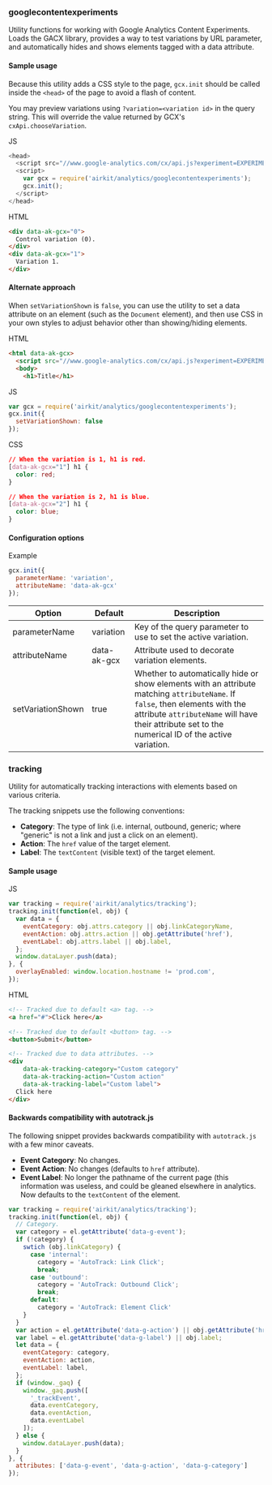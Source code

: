 ### googlecontentexperiments

Utility functions for working with Google Analytics Content Experiments. Loads
the GACX library, provides a way to test variations by URL parameter, and
automatically hides and shows elements tagged with a data attribute.

#### Sample usage

Because this utility adds a CSS style to the page, `gcx.init` should be called
inside the `<head>` of the page to avoid a flash of content.

You may preview variations using `?variation=<variation id>` in the query
string. This will override the value returned by GCX's `cxApi.chooseVariation`.

JS

```javascript
<head>
  <script src="//www.google-analytics.com/cx/api.js?experiment=EXPERIMENT_ID"></script>
  <script>
    var gcx = require('airkit/analytics/googlecontentexperiments');
    gcx.init();
  </script>
</head>
```

HTML

```html
<div data-ak-gcx="0">
  Control variation (0).
</div>
<div data-ak-gcx="1">
  Variation 1.
</div>
```

#### Alternate approach

When `setVariationShown` is `false`, you can use the utility to set a data
attribute on an element (such as the `Document` element), and then use CSS in
your own styles to adjust behavior other than showing/hiding elements.

HTML

```html
<html data-ak-gcx>
  <script src="//www.google-analytics.com/cx/api.js?experiment=EXPERIMENT_ID"></script>
  <body>
    <h1>Title</h1>
```

JS

```javascript
var gcx = require('airkit/analytics/googlecontentexperiments');
gcx.init({
  setVariationShown: false
});
```

CSS

```css
// When the variation is 1, h1 is red.
[data-ak-gcx="1"] h1 {
  color: red;
}

// When the variation is 2, h1 is blue.
[data-ak-gcx="2"] h1 {
  color: blue;
}
```

#### Configuration options

Example

```javascript
gcx.init({
  parameterName: 'variation',
  attributeName: 'data-ak-gcx'
});
```

Option | Default | Description
------ | ------- | -----------
parameterName | variation | Key of the query parameter to use to set the active variation.
attributeName | data-ak-gcx | Attribute used to decorate variation elements.
setVariationShown | true | Whether to automatically hide or show elements with an attribute matching `attributeName`. If `false`, then elements with the attribute `attributeName` will have their attribute set to the numerical ID of the active variation.

### tracking

Utility for automatically tracking interactions with elements based on various
criteria.

The tracking snippets use the following conventions:

- **Category**: The type of link (i.e. internal, outbound, generic; where "generic" is not a link and just a click on an element).
- **Action**: The `href` value of the target element.
- **Label**: The `textContent` (visible text) of the target element.

#### Sample usage

JS

```javascript
var tracking = require('airkit/analytics/tracking');
tracking.init(function(el, obj) {
  var data = {
    eventCategory: obj.attrs.category || obj.linkCategoryName,
    eventAction: obj.attrs.action || obj.getAttribute('href'),
    eventLabel: obj.attrs.label || obj.label,
  };
  window.dataLayer.push(data);
}, {
  overlayEnabled: window.location.hostname != 'prod.com',
});
```

HTML

```html
<!-- Tracked due to default <a> tag. -->
<a href="#">Click here</a>

<!-- Tracked due to default <button> tag. -->
<button>Submit</button>

<!-- Tracked due to data attributes. -->
<div
    data-ak-tracking-category="Custom category"
    data-ak-tracking-action="Custom action"
    data-ak-tracking-label="Custom label">
  Click here
</div>
```

#### Backwards compatibility with autotrack.js

The following snippet provides backwards compatibility with `autotrack.js` with
a few minor caveats.

- **Event Category**: No changes.
- **Event Action**: No changes (defaults to `href` attribute).
- **Event Label**: No longer the pathname of the current page (this information was useless, and could be gleaned elsewhere in analytics. Now defaults to the `textContent` of the element.

```javascript
var tracking = require('airkit/analytics/tracking');
tracking.init(function(el, obj) {
  // Category.
  var category = el.getAttribute('data-g-event');
  if (!category) {
    swtich (obj.linkCategory) {
      case 'internal':
        category = 'AutoTrack: Link Click';
        break;
      case 'outbound':
        category = 'AutoTrack: Outbound Click';
        break;
      default:
        category = 'AutoTrack: Element Click'
    }
  }
  var action = el.getAttribute('data-g-action') || obj.getAttribute('href');
  var label = el.getAttribute('data-g-label') || obj.label;
  let data = {
    eventCategory: category,
    eventAction: action,
    eventLabel: label,
  };
  if (window._gaq) {
    window._gaq.push([
      '_trackEvent',
      data.eventCategory,
      data.eventAction,
      data.eventLabel
    ]);
  } else {
    window.dataLayer.push(data);
  }
}, {
  attributes: ['data-g-event', 'data-g-action', 'data-g-category']
});
```
